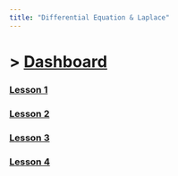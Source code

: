 ```yaml
---
title: "Differential Equation & Laplace"
---
```


# > [Dashboard]()

### [Lesson 1](Differential%20Equation%20&%20Laplace/Lesson%201.md)
### [Lesson 2](Differential%20Equation%20&%20Laplace/Lesson%202.md)
### [Lesson 3](Differential%20Equation%20&%20Laplace/Lesson%203.md)
### [Lesson 4](Differential%20Equation%20&%20Laplace/Lesson%204.md)